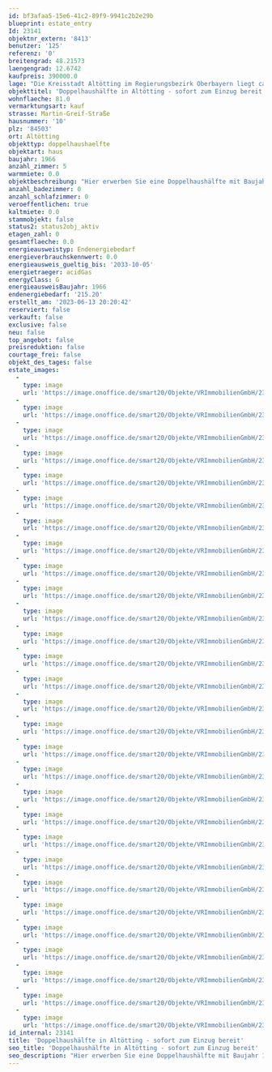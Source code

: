 ```yaml
---
id: bf3afaa5-15e6-41c2-89f9-9941c2b2e29b
blueprint: estate_entry
Id: 23141
objektnr_extern: '8413'
benutzer: '125'
referenz: '0'
breitengrad: 48.21573
laengengrad: 12.6742
kaufpreis: 390000.0
lage: "Die Kreisstadt Altötting im Regierungsbezirk Oberbayern liegt ca. 90 Kilometer östlich von München und zählt ca. 13.000 Einwohner. \r\n\r\nDer Wallfahrtsort mit dem Kapellplatz als Zentrum wird auch als das „Herz Bayerns“ bezeichnet. \r\n\r\nFür den Kulturliebhaber bietet der Ort viele wundervolle Museen und Ausstellungen. Das neu errichtete Kultur- und Kongress Forum am Zuccalliplatz mit dem Raiffeisen-Saal bietet ein breites kulturelles Angebot. Sowohl Events als auch Seminarräume. Parkplätze und Tiefgaragen sind vor Ort verfügbar. \r\nKindertagesstätten, Kindergärten, Spielplätze und ein breites Bildungsangebot werden von der Stadt angeboten. Grund-, Mittel-, Real- und Sonderpädagogische Schulen sowie Gymnasien und Berufs- und Fachschulen sind vorhanden. \r\n\r\nAltötting bietet eine Vielzahl an Freizeitgestaltungsmöglichkeiten, auch gut ausgebaute Rad- und Wanderwege sind vorhanden. Es bestehen viele attraktive Einkaufsmöglichkeiten mit ausgezeichneten Fachgeschäften. Golfclubs in schönster Natur sind unweit entfernt. \r\n\r\nDurch die Nähe zum bayerischen Chemiedreieck, zur Tourismusregion Chiemgau-Berchtesgaden und zum Großraum München ergeben sich vielfältige Möglichkeiten als Wirtschaftsstandort. \r\n\r\nDie sehr gute Anbindung an die A94 (München-Passau) sowie die B12 und die B299 garantieren eine hervorragende Erreichbarkeit. München ist nur eine knappe Autofahrstunde entfernt. Die Bahnanbindung erfolgt durch die Verbindung zum Linienstern Mühldorf. Die Flughäfen München und Salzburg sind schnell erreichbar. Ein kleiner Flugplatz ist zusätzlich in Altötting vorhanden.\r\n\r\nDie Immobilie befindet sich sehr zentral in Altötting. Eine Bushaltestelle ist zu Fuß zu erreichen."
objekttitel: 'Doppelhaushälfte in Altötting - sofort zum Einzug bereit'
wohnflaeche: 81.0
vermarktungsart: kauf
strasse: Martin-Greif-Straße
hausnummer: '10'
plz: '84503'
ort: Altötting
objekttyp: doppelhaushaelfte
objektart: haus
baujahr: 1966
anzahl_zimmer: 5
warmmiete: 0.0
objektbeschreibung: "Hier erwerben Sie eine Doppelhaushälfte mit Baujahr 1966, die im Jahr 2008 komplett saniert wurde.\r\n\r\nAuf 280 m² Grund kann man hier mit der ganzen Familie wohnen und hat viel Platz zum Handwerken. \r\n\r\nIm Erdgeschoss befindet sich  nach dem Eingangsbereich eine kleine Gästetoilette, das Wohnzimmer sowie das Esszimmer, das mit der Küche verbunden ist. Die Küche ist im Kaufpreis enthalten. \r\n\r\nIm Obergeschoss sind drei Schlafzimmer sowie das Badezimmer mit Fenster, Wanne, WC und Waschbecken.\r\nVon einem Schlafzimmer gelangt man auf den Balkon. \r\n\r\nÜber eine Leiter gelangt man in das ausgebaute Dachgeschoss mit etwa 40 m² Fläche.\r\n\r\nIm Keller befinden sich die Gasheizung sowie mehrere Räume, die flexibel genutzt werden können. Zusätzlich kann das Erdgeschoss mit einem Schwedenofen beheizt werden.\r\n\r\nVom Wohnzimmer aus gelangt man auf eine große, überdachte Terrasse.\r\n\r\nDie Wohnfläche von etwa 81 m² verteilt sich wie folgt: \r\nWohn- Eßzimmer kombiniert: ca. 24,12 m²\r\nKüche: ca. 7,69 m²\r\nWC: ca. 1,84 m²\r\nFlur: ca. 3,14 m²\r\nWindfang: ca. 2,40 m²\r\nSchlafzimmer: ca. 13,89 m²\r\nKinderzimmer: ca. 10,29 m²\r\nKinderzimmer: ca. 8,42 m²\r\nBad: ca. 4,41 m²\r\nFlur: ca. 3,10 m²\r\nBalkon: ca. 1,45 m²\r\n\r\nDas Angebot wird abgerundet durch eine Garage und weitere Nebengebäude, die man super für seine Hobbies nützen kann.\r\n\r\nDie Immobilie ist nach Kauf sofort beziehbar oder kann umgehend neu vermietet werden."
anzahl_badezimmer: 0
anzahl_schlafzimmer: 0
veroeffentlichen: true
kaltmiete: 0.0
stammobjekt: false
status2: status2obj_aktiv
etagen_zahl: 0
gesamtflaeche: 0.0
energieausweistyp: Endenergiebedarf
energieverbrauchskennwert: 0.0
energieausweis_gueltig_bis: '2033-10-05'
energietraeger: acidGas
energyClass: G
energieausweisBaujahr: 1966
endenergiebedarf: '215.20'
erstellt_am: '2023-06-13 20:20:42'
reserviert: false
verkauft: false
exclusive: false
neu: false
top_angebot: false
preisreduktion: false
courtage_frei: false
objekt_des_tages: false
estate_images:
  -
    type: image
    url: 'https://image.onoffice.de/smart20/Objekte/VRImmobilienGmbH/23141/b4ab494d-2e3c-4047-b8e6-38107c044d93.jpg'
  -
    type: image
    url: 'https://image.onoffice.de/smart20/Objekte/VRImmobilienGmbH/23141/47cce053-d520-4ae0-8e67-a67a190f50d3.jpg'
  -
    type: image
    url: 'https://image.onoffice.de/smart20/Objekte/VRImmobilienGmbH/23141/1273ce7d-d26f-44b5-bcc5-988d775c3d0c.jpg'
  -
    type: image
    url: 'https://image.onoffice.de/smart20/Objekte/VRImmobilienGmbH/23141/0a192ef0-587b-4bce-901e-8df1147a4d18.jpg'
  -
    type: image
    url: 'https://image.onoffice.de/smart20/Objekte/VRImmobilienGmbH/23141/cdbcc507-1177-4a01-b82e-a60e3dcaa8fb.jpg'
  -
    type: image
    url: 'https://image.onoffice.de/smart20/Objekte/VRImmobilienGmbH/23141/018c416f-2e2a-4480-aeff-92dd7b1195e3.jpg'
  -
    type: image
    url: 'https://image.onoffice.de/smart20/Objekte/VRImmobilienGmbH/23141/49a02ebf-b233-4d05-8f0e-fce8482c1cc1.jpg'
  -
    type: image
    url: 'https://image.onoffice.de/smart20/Objekte/VRImmobilienGmbH/23141/ac2bd591-11c8-40fb-ace7-6f71c1025357.jpg'
  -
    type: image
    url: 'https://image.onoffice.de/smart20/Objekte/VRImmobilienGmbH/23141/46ff2fc7-e46c-4ee7-b474-949ac27ccb97.jpg'
  -
    type: image
    url: 'https://image.onoffice.de/smart20/Objekte/VRImmobilienGmbH/23141/15357de6-c91d-4894-95ec-ce18b4f252ed.jpg'
  -
    type: image
    url: 'https://image.onoffice.de/smart20/Objekte/VRImmobilienGmbH/23141/101a61b4-a60a-4a95-80db-4c403719ef35.jpg'
  -
    type: image
    url: 'https://image.onoffice.de/smart20/Objekte/VRImmobilienGmbH/23141/dc25d709-6a0b-453b-8f42-c1287662bd7e.jpg'
  -
    type: image
    url: 'https://image.onoffice.de/smart20/Objekte/VRImmobilienGmbH/23141/95049af8-59d1-4f29-916e-b1c5c0692c90.jpg'
  -
    type: image
    url: 'https://image.onoffice.de/smart20/Objekte/VRImmobilienGmbH/23141/d3acb391-4b4d-499b-a366-2045333de7f8.jpg'
  -
    type: image
    url: 'https://image.onoffice.de/smart20/Objekte/VRImmobilienGmbH/23141/ecf8afd2-2b23-4bc5-9952-4444ddeb3981.jpg'
  -
    type: image
    url: 'https://image.onoffice.de/smart20/Objekte/VRImmobilienGmbH/23141/82cbff89-f43b-4cd9-a607-c1648ecaa14f.jpg'
  -
    type: image
    url: 'https://image.onoffice.de/smart20/Objekte/VRImmobilienGmbH/23141/2114f829-9221-4557-bd30-89ccf5b812f4.jpg'
  -
    type: image
    url: 'https://image.onoffice.de/smart20/Objekte/VRImmobilienGmbH/23141/410d1b7d-7698-4cd9-8523-1357f44b7d96.jpg'
  -
    type: image
    url: 'https://image.onoffice.de/smart20/Objekte/VRImmobilienGmbH/23141/2cccebb0-b080-4f7a-9873-1e286d1b457b.jpg'
  -
    type: image
    url: 'https://image.onoffice.de/smart20/Objekte/VRImmobilienGmbH/23141/fae5cfcd-b84f-4657-a004-182b0ea6d546.jpg'
  -
    type: image
    url: 'https://image.onoffice.de/smart20/Objekte/VRImmobilienGmbH/23141/721bee15-7b7f-4e96-9f1c-2dc3290679d0.jpg'
  -
    type: image
    url: 'https://image.onoffice.de/smart20/Objekte/VRImmobilienGmbH/23141/8613ac81-9143-4449-be45-673e263ccf7c.jpg'
  -
    type: image
    url: 'https://image.onoffice.de/smart20/Objekte/VRImmobilienGmbH/23141/0fe9a5db-3b88-4128-92b3-848264791a54.jpg'
  -
    type: image
    url: 'https://image.onoffice.de/smart20/Objekte/VRImmobilienGmbH/23141/37036654-cbb7-4b3b-9ade-11fe3c3d1d71.jpg'
  -
    type: image
    url: 'https://image.onoffice.de/smart20/Objekte/VRImmobilienGmbH/23141/c0758c46-ff1a-4b8b-8e38-93ce5da5b318.jpg'
  -
    type: image
    url: 'https://image.onoffice.de/smart20/Objekte/VRImmobilienGmbH/23141/da2b75e5-98c8-4c59-b42a-c7ba5f10a9f9.jpg'
  -
    type: image
    url: 'https://image.onoffice.de/smart20/Objekte/VRImmobilienGmbH/23141/027ec6a3-ac04-4c3d-aedb-3e17d02d3a3e.jpg'
  -
    type: image
    url: 'https://image.onoffice.de/smart20/Objekte/VRImmobilienGmbH/23141/405e2841-d81d-4eb6-b1fa-1c5a4af16a48.jpg'
  -
    type: image
    url: 'https://image.onoffice.de/smart20/Objekte/VRImmobilienGmbH/23141/e04252ea-16d7-4281-b7df-2d70296f365f.jpg'
id_internal: 23141
title: 'Doppelhaushälfte in Altötting - sofort zum Einzug bereit'
seo_title: 'Doppelhaushälfte in Altötting - sofort zum Einzug bereit'
seo_description: "Hier erwerben Sie eine Doppelhaushälfte mit Baujahr 1966, die im Jahr 2008 komplett saniert wurde.\r\n\r\nAuf 280 m² Grund kann man hier mit der ganzen Familie wo"
---
```

